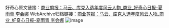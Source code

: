 好奇心原文链接：[商业剪报：马云、库克入选年度风云人物_商业_好奇心日报-夏雨青 李会娜](https://www.qdaily.com/articles/4222.html)
WebArchive归档链接：[商业剪报：马云、库克入选年度风云人物_商业_好奇心日报-夏雨青 李会娜](http://web.archive.org/web/20190623154020/https://www.qdaily.com/articles/4222.html)
![image](http://ww3.sinaimg.cn/large/007d5XDpgy1g3vexgrvl2j30u021vatt)